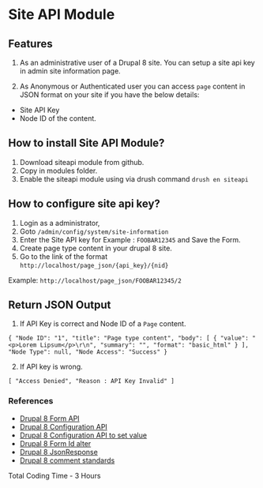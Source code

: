 # Site API Module

## Features

1. As an administrative user of a Drupal 8 site.
You can setup a site api key in admin site information page.

2. As Anonymous or Authenticated user you can access `page` content in JSON
format on your site if you have the below details:

 - Site API Key
 - Node ID of the content.

## How to install Site API Module?

1. Download siteapi module from github.
2. Copy in modules folder.
3. Enable the siteapi module using via drush command `drush en siteapi`

## How to configure site api key?

1. Login as a administrator,
2. Goto `/admin/config/system/site-information`
4. Enter the Site API key for Example : `FOOBAR12345` and Save the Form.
5. Create page type content in your drupal 8 site.
6. Go to the link of the format `http://localhost/page_json/{api_key}/{nid}`

  Example: `http://localhost/page_json/FOOBAR12345/2`

## Return JSON Output

1. If API Key is correct and Node ID of a `Page` content.

`{
  "Node ID": "1",
  "title": "Page type content",
  "body": [
    {
      "value": "<p>Lorem Lipsum</p>\r\n",
      "summary": "",
      "format": "basic_html"
    }
  ],
  "Node Type": null,
  "Node Access": "Success"
}`

2. If API key is wrong.

`[
  "Access Denied",
  "Reason : API Key Invalid"
]`



### References

- [Drupal 8 Form API](https://www.drupal.org/docs/8/api/form-api/introduction-to-form-api)
- [Drupal 8 Configuration API](https://www.drupal.org/docs/8/api/configuration-api/configuration-api-overview)
- [Drupal 8 Configuration API to set value](https://www.drupal.org/docs/8/api/configuration-api/simple-configuration-api)
- [Drupal 8 Form Id alter](https://api.drupal.org/api/drupal/core%21lib%21Drupal%21Core%21Form%21form.api.php/function/hook_form_FORM_ID_alter/8.4.x)
- [Drupal 8 JsonResponse](https://drupal-up.com/blog/custom-drupal-8-module-json-response)
- [Drupal 8 comment standards](https://www.drupal.org/docs/develop/standards/api-documentation-and-comment-standards)

Total Coding Time - 3 Hours
